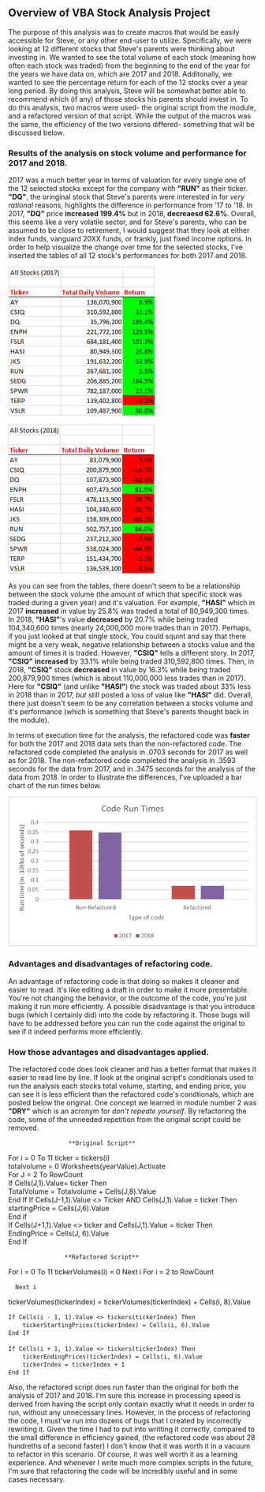 ## Overview of VBA Stock Analysis Project 

The purpose of this analysis was to create macros that would be easily accessible for Steve, or any other end-user to utilize.  Specifically, we were looking at 12 different stocks that Steve's parents were thinking about investing in. We wanted to see the total volume of each stock (meaning how often each stock was traded) from the beginning to the end of the year for the years we have data on, which are 2017 and 2018.  Additonally, we wanted to see the percentage return for each of the 12 stocks over a year long period.  By doing this analysis, Steve will be somewhat better able to recommend which (if any) of those stocks his parents should invest in.  To do this analysis, two macros were used- the original script from the module, and a refactored version of that script.  While the output of the macros was the same, the efficiency of the two versions differed- something that will be discussed below.

### Results of the analysis on stock volume and performance for 2017 and 2018.
2017 was a much better year in terms of valuation for every single one of the 12 selected stocks except for the company with **"RUN"** as their ticker.  **"DQ"**, the oringinal stock that Steve's parents were interested in for *very rational* reasons, highlights the difference in performance from '17 to '18.  In 2017, **"DQ"** price **increased 199.4%** but in 2018, **decreaesd 62.6%**.  Overall, this seems like a very volatile sector, and for Steve's parents, who can be assumed to be close to retirement, I would suggest that they look at either index funds, vanguard 20XX funds, or frankly, just fixed income options.  In order to help visualize the change over time for the selected stocks, I've inserted the tables of all 12 stock's performances for both 2017 and 2018.

![alt_text](https://github.com/Nickguild1993/Stock-Analysis/blob/master/2017%20Chart%20Analysis.png)

![alt_text](https://github.com/Nickguild1993/Stock-Analysis/blob/master/2018%20Chart%20Analysis.png)

As you can see from the tables, there doesn't seem to be a relationship between the stock volume (the amount of which that specific stock was traded during a given year) and it's valuation.  For example, **"HASI"** which in 2017 **increased** in value by 25.8% was traded a total of 80,949,300 times.  In 2018, **"HASI"**'s value **decreased** by 20.7% while being traded 104,340,600  times (nearly 24,000,000 more trades than in 2017).  Perhaps, if you just looked at that single stock, You could squint and say that there might be a very weak, negative relationship between a stocks value and the amount of times it is traded. However, **"CSIQ"** tells a different story.  In 2017, **"CSIQ"** **increased** by 33.1% while being traded 310,592,800 times.  Then, in 2018, **"CSIQ"** stock **decreased** in value by 16.3% while being traded 200,879,900 times (which is about 110,000,000 less trades than in 2017).  Here for **"CSIQ"** (and unlike **"HASI"**) the stock was traded about 33% less in 2018 than in 2017, *but* still posted a loss of value like **"HASI"** did.  Overall, there just doesn't seem to be any correlation between a stocks volume and it's performance (which is something that Steve's parents thought back in the module). 

In terms of execution time for the analysis, the refactored code was **faster** for both the 2017 and 2018 data sets than the non-refactored code. The refactored code completed the analysis in .0703 seconds for 2017 as well as for 2018.  The non-refactored code completed the analysis in .3593 seconds for the data from 2017, and in .3475 seconds for the analysis of the data from 2018.  In order to illustrate the differences, I've uploaded a bar chart of the run times below.

![alt_text](https://github.com/Nickguild1993/Stock-Analysis/blob/master/Bar%20chart%20of%20Code%20Run%20Times.png)


### Advantages and disadvantages of refactoring code.
An advantage of refactoring code is that doing so makes it cleaner and easier to read.  It's like editing a draft in order to make it more presentable.  You're not changing the behavior, or the outcome of the code, you're just making it run more efficiently. A possible disadvantage is that you introduce bugs (which I certainly did) into the code by refactoring it.  Those bugs will have to be addressed before you can run the code against the original to see if it indeed performs more efficiently.

### How those advantages and disadvantages applied.
The refactored code does look cleaner and has a better format that makes it easier to read line by line. If look at the original script's conditionals used to run the analysis each stocks total volume, starting, and ending price, you can see it is less efficient than the refactored code's condtionals, which are posted below the original. One concept we learned in module number 2 was **"DRY"** which is an acronym for *don't repeate yourself*. By refactoring the code, some of the unneeded repetition from the original script could be removed.

                     **Original Script**                                          
                    
  For i = 0 To 11 
        ticker = tickers(i)                                                                
        totalvolume = 0
    Worksheets(yearValue).Activate                                                            
        For J = 2 To RowCount                                                                  
        If Cells(J,1).Value= ticker Then                                                     
          TotalVolume = Totalvolume + Cells(J,8).Value                              
    End If
        If Cells(J-1,1).Value <> Ticker AND Cells(J,1).Value = ticker Then             
          startingPrice = Cells(J,6).Value                                                                
    End if                                                                                            
        If Cells(J+1,1).Value <> ticker and Cells(J,1).Value = ticker Then                   
          EndingPrice = Cells(J, 6).Value                                                          
    End If                                                               
    
                    **Refactored Script**
   For i = 0 To 11
      tickerVolumes(i) = 0
   Next i
      For i = 2 to RowCount
    
      Next i
   
 tickerVolumes(tickerIndex) = tickerVolumes(tickerIndex) + Cells(i, 8).Value
       
    
    If Cells(i - 1, 1).Value <> tickers(tickerIndex) Then
        tickerStartingPrices(tickerIndex) = Cells(i, 6).Value
    End If
     
    If Cells(i + 1, 1).Value <> tickers(tickerIndex) Then
        tickerEndingPrices(tickerIndex) = Cells(i, 6).Value
        tickerIndex = tickerIndex + 1
    End If

    
    
    

Also, the refactored script does run faster than the original for both the analysis of 2017 and 2018. I'm sure this increase in processing speed is derived from having the script only contain exactly what it needs in order to run, without any unnecessary lines. However, in the process of refactoring the code, I must've run into dozens of bugs that I created by incorrectly rewriting it.  Given the time I had to put into writting it correctly, compared to the small difference in efficiency gained, (the refactored code was about 28 hundreths of a second faster) I don't know that it was worth it in a vacuum to refactor in this scenario.  Of course, it was well worth it as a learning experience. And whenever I write much more complex scripts in the future, I'm sure that refactoring the code will be incredibly useful and in some cases necessary. 
